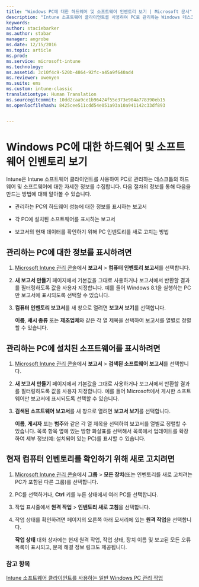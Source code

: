 ```yaml
---
title: "Windows PC에 대한 하드웨어 및 소프트웨어 인벤토리 보기 | Microsoft 문서"
description: "Intune 소프트웨어 클라이언트를 사용하여 PC로 관리하는 Windows 데스크톱에 대한 하드웨어 및 소프트웨어 정보를 확인하는 방법입니다."
keywords: 
author: staciebarker
ms.author: stabar
manager: angrobe
ms.date: 12/15/2016
ms.topic: article
ms.prod: 
ms.service: microsoft-intune
ms.technology: 
ms.assetid: 3c10f4c9-520b-4864-92fc-a45a9f640ad4
ms.reviewer: owenyen
ms.suite: ems
ms.custom: intune-classic
translationtype: Human Translation
ms.sourcegitcommit: 10dd2caa9ce1b96424f55e373e904a778390eb15
ms.openlocfilehash: 8425cee511cdd54e051a93a10a941142c33df893


---
```


# <a name="view-hardware-and-software-inventory-for-windows-pcs"></a>Windows PC에 대한 하드웨어 및 소프트웨어 인벤토리 보기

Intune은 Intune 소프트웨어 클라이언트를 사용하여 PC로 관리하는 데스크톱의 하드웨어 및 소프트웨어에 대한 자세한 정보를 수집합니다. 다음 절차의 정보를 통해 다음을 만드는 방법에 대해 알아볼 수 있습니다.

-   관리하는 PC의 하드웨어 성능에 대한 정보를 표시하는 보고서

-   각 PC에 설치된 소프트웨어를 표시하는 보고서

-   보고서의 현재 데이터를 확인하기 위해 PC 인벤토리를 새로 고치는 방법

## <a name="to-display-information-about-pcs-you-manage"></a>관리하는 PC에 대한 정보를 표시하려면

1.  [Microsoft Intune 관리 콘솔](https://manage.microsoft.com/)에서 **보고서** &gt; **컴퓨터 인벤토리 보고서**를 선택합니다.

2.  **새 보고서 만들기** 페이지에서 기본값을 그대로 사용하거나 보고서에서 반환할 결과를 필터링하도록 값을 사용자 지정합니다. 예를 들어 Windows 8.1을 실행하는 PC만 보고서에 표시되도록 선택할 수 있습니다.

3.  **컴퓨터 인벤토리 보고서**를 새 창으로 열려면 **보고서 보기**를 선택합니다.

    **이름**, **섀시 종류** 또는 **제조업체**와 같은 각 열 제목을 선택하여 보고서를 열별로 정렬할 수 있습니다.

## <a name="to-display-software-installed-on-pcs-you-manage"></a>관리하는 PC에 설치된 소프트웨어를 표시하려면

1.  [Microsoft Intune 관리 콘솔](https://manage.microsoft.com/)에서 **보고서** &gt; **검색된 소프트웨어 보고서**를 선택합니다.

2.  **새 보고서 만들기** 페이지에서 기본값을 그대로 사용하거나 보고서에서 반환할 결과를 필터링하도록 값을 사용자 지정합니다. 예를 들어 Microsoft에서 게시한 소프트웨어만 보고서에 표시되도록 선택할 수 있습니다.

3.  **검색된 소프트웨어 보고서**를 새 창으로 열려면 **보고서 보기**를 선택합니다.

    **이름**, **게시자** 또는 **범주**와 같은 각 열 제목을 선택하여 보고서를 열별로 정렬할 수 있습니다. 목록 항목 옆에 있는 방향 화살표를 선택해서 목록에서 업데이트를 확장하여 세부 정보(예: 설치되어 있는 PC)를 표시할 수 있습니다.

## <a name="to-refresh-computer-inventory-to-ensure-it-is-current"></a>현재 컴퓨터 인벤토리를 확인하기 위해 새로 고치려면

1.  [Microsoft Intune 관리 콘솔](https://manage.microsoft.com/)에서 **그룹** &gt; **모든 장치**(또는 인벤토리를 새로 고치려는 PC가 포함된 다른 그룹)를 선택합니다.

2.  PC를 선택하거나, **Ctrl** 키를 누른 상태에서 여러 PC를 선택합니다.

3.  작업 표시줄에서 **원격 작업** &gt; **인벤토리 새로 고침**을 선택합니다.

4.  작업 상태를 확인하려면 페이지의 오른쪽 아래 모서리에 있는 **원격 작업**을 선택합니다.

    **작업 상태** 대화 상자에는 현재 원격 작업, 작업 상태, 장치 이름 및 보고된 모든 오류 목록이 표시되고, 문제 해결 정보 링크도 제공됩니다.

### <a name="see-also"></a>참고 항목

[Intune 소프트웨어 클라이언트를 사용하는 일반 Windows PC 관리 작업](common-windows-pc-management-tasks-with-the-microsoft-intune-computer-client.md)


<!--HONumber=Dec16_HO3-->


